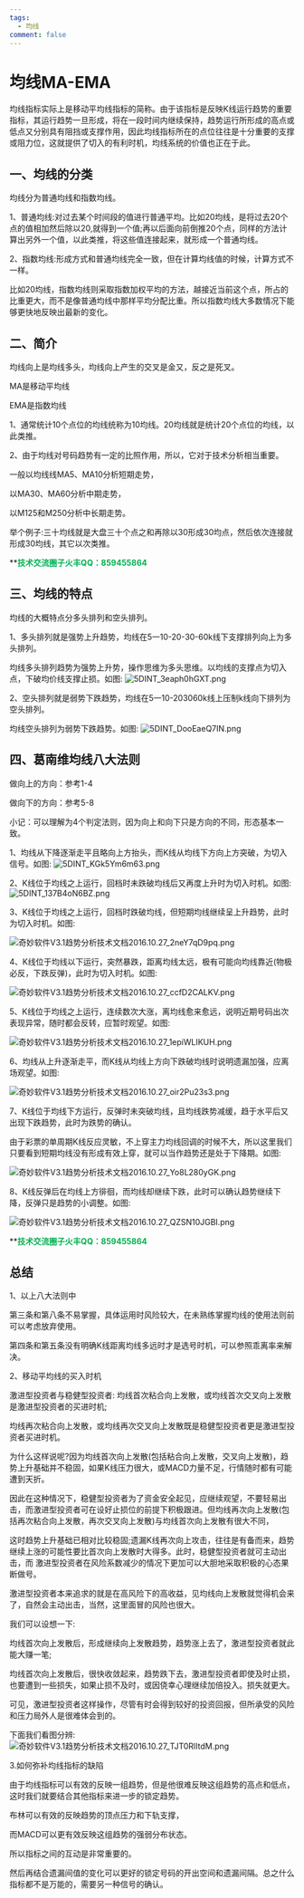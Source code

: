```yaml
---
tags:
  - 均线
comment: false
---
```

# 均线MA-EMA


均线指标实际上是移动平均线指标的简称。由于该指标是反映K线运行趋势的重要指标，其运行趋势一旦形成，将在一段时间内继续保持，趋势运行所形成的高点或低点又分别具有阻挡或支撑作用，因此均线指标所在的点位往往是十分重要的支撑或阻力位，这就提供了切入的有利时机，均线系统的价值也正在于此。

## 一、均线的分类
均线分为普通均线和指数均线。

1、普通均线:对过去某个时间段的值进行普通平均。比如20均线，是将过去20个点的值相加然后除以20,就得到一个值;再以后面向前倒推20个点，同样的方法计算出另外一个值，以此类推，将这些值连接起来，就形成一个普通均线。


2、指数均线:形成方式和普通均线完全一致，但在计算均线值的时候，计算方式不一样。

比如20均线，指数均线则采取指数加权平均的方法，越接近当前这个点，所占的比重更大，而不是像普通均线中那样平均分配比重。所以指数均线大多数情况下能够更快地反映出最新的变化。

## 二、简介
均线向上是均线多头，均线向上产生的交叉是金又，反之是死叉。

MA是移动平均线

EMA是指数均线

1、通常统计10个点位的均线统称为10均线。20均线就是统计20个点位的均线，以此类推。

2、由于均线对号码趋势有一定的比照作用，所以，它对于技术分析相当重要。

一般以均线线MA5、MA10分析短期走势，

以MA30、MA60分析中期走势，

以M125和M250分析中长期走势。

举个例子:三十均线就是大盘三十个点之和再除以30形成30均点，然后依次连接就形成30均线，其它以次类推。

 **<font color="#00b050">**技术交流圈子火丰QQ：859455864**</font>
 
## 三、均线的特点

均线的大概特点分多头排列和空头排列。

1、多头排列就是强势上升趋势，均线在5一10-20-30-60k线下支撑排列向上为多头排列。

均线多头排列趋势为强势上升势，操作思维为多头思维。以均线的支撑点为切入点，下破均价线支撑止损。如图:
![5DINT_3eaph0hGXT.png](https://cloudflare-imgbed-dp1.pages.dev/file/1726508320738_5DINT_3eaph0hGXT.png)

2、空头排列就是弱势下跌趋势，均线在5一10-203060k线上压制k线向下排列为空头排列。

均线空头排列为弱势下跌趋势。如图:
![5DINT_DooEaeQ7IN.png](https://cloudflare-imgbed-dp1.pages.dev/file/1726508495891_5DINT_DooEaeQ7IN.png)

## 四、葛南维均线八大法则

做向上的方向：参考1-4

做向下的方向：参考5-8

小记：可以理解为4个判定法则，因为向上和向下只是方向的不同，形态基本一致。

1、均线从下降逐渐走平且略向上方抬头，而K线从均线下方向上方突破，为切入信号。如图:
![5DINT_KGk5Ym6m63.png](https://cloudflare-imgbed-dp1.pages.dev/file/1726509493170_5DINT_KGk5Ym6m63.png)

2、K线位于均线之上运行，回档时未跌破均线后又再度上升时为切入时机。如图:
![5DINT_137B4oN6BZ.png](https://cloudflare-imgbed-dp1.pages.dev/file/1726509705255_5DINT_137B4oN6BZ.png)

3、K线位于均线之上运行，回档时跌破均线，但短期均线继续呈上升趋势，此时为切入时机。如图:

![奇妙软件V3.1趋势分析技术文档2016.10.27_2neY7qD9pq.png](https://cloudflare-imgbed-dp1.pages.dev/file/1726510039602_奇妙软件V3.1趋势分析技术文档2016.10.27_2neY7qD9pq.png)

4、K线位于均线以下运行，突然暴跌，距离均线太远，极有可能向均线靠近(物极必反，下跌反弹)，此时为切入时机。如图:

![奇妙软件V3.1趋势分析技术文档2016.10.27_ccfD2CALKV.png](https://cloudflare-imgbed-dp1.pages.dev/file/1726510132629_奇妙软件V3.1趋势分析技术文档2016.10.27_ccfD2CALKV.png)

5、K线位于均线之上运行，连续数次大涨，离均线愈来愈远，说明近期号码出次表现异常，随时都会反转，应暂时观望。如图:

![奇妙软件V3.1趋势分析技术文档2016.10.27_1epiWLIKUH.png](https://cloudflare-imgbed-dp1.pages.dev/file/1726510297213_奇妙软件V3.1趋势分析技术文档2016.10.27_1epiWLIKUH.png)

6、均线从上升逐渐走平，而K线从均线上方向下跌破均线时说明遗漏加强，应离场观望。如图:

![奇妙软件V3.1趋势分析技术文档2016.10.27_oir2Pu23s3.png](https://cloudflare-imgbed-dp1.pages.dev/file/1726510387574_奇妙软件V3.1趋势分析技术文档2016.10.27_oir2Pu23s3.png)

7、K线位于均线下方运行，反弹时未突破均线，且均线跌势减缓，趋于水平后又出现下跌趋势，此时为跌势的确认。

由于彩票的单周期K线反应灵敏，不上穿主力均线回调的时候不大，所以这里我们只要看到短期均线没有形成有效上穿，就可以当作趋势还是处于下降期。如图:

![奇妙软件V3.1趋势分析技术文档2016.10.27_Yo8L280yGK.png](https://cloudflare-imgbed-dp1.pages.dev/file/1726510487641_奇妙软件V3.1趋势分析技术文档2016.10.27_Yo8L280yGK.png)

8、K线反弹后在均线上方徘徊，而均线却继续下跌，此时可以确认趋势继续下降，反弹只是趋势的小调整。如图:

![奇妙软件V3.1趋势分析技术文档2016.10.27_QZSN10JGBI.png](https://cloudflare-imgbed-dp1.pages.dev/file/1726510704338_奇妙软件V3.1趋势分析技术文档2016.10.27_QZSN10JGBI.png)

 **<font color="#00b050">**技术交流圈子火丰QQ：859455864**</font>
 
## 总结

1、以上八大法则中

第三条和第八条不易掌握，具体运用时风险较大，在未熟练掌握均线的使用法则前可以考虑放弃使用。

第四条和第五条没有明确K线距离均线多远时才是选号时机，可以参照乖离率来解决。

2、移动平均线的买入时机

激进型投资者与稳健型投资者:
均线首次粘合向上发散，或均线首次交叉向上发散是激进型投资者的买进时机;

均线再次粘合向上发散，或均线再次交叉向上发散既是稳健型投资者更是激进型投资者买进时机。

为什么这样说呢?因为均线首次向上发散(包括粘合向上发散，交叉向上发散)，趋势上升基础并不稳固，如果K线压力很大，或MACD力量不足，行情随时都有可能遭到天折。

因此在这种情况下，稳健型投资者为了资金安全起见，应继续观望，不要轻易出击，而激进型投资者可在设好止损位的前提下积极跟进。但均线再次向上发散(包括再次粘合向上发散，再次交叉向上发散)与均线首次向上发散有很大不同，

这时趋势上升基础已相对比较稳固;遗漏K线再次向上攻击，往往是有备而来，趋势继续上涨的可能性要比首次向上发散时大得多。此时，稳健型投资者就可主动出击，而
激进型投资者在风险系数减少的情况下更加可以大胆地采取积极的心态果断做号。

激进型投资者本来追求的就是在高风险下的高收益，见均线向上发散就觉得机会来了，自然会主动出击，当然，这里面冒的风险也很大。

我们可以设想一下:

均线首次向上发散后，形成继续向上发散趋势，趋势涨上去了，激进型投资者就此能大赚一笔;

均线首次向上发散后，很快收敛起来，趋势跌下去，激进型投资者即使及时止损，也要遭到一些损失，如果止损不及时，或因侥幸心理继续加倍投入。损失就更大。

可见，激进型投资者这样操作，尽管有时会得到较好的投资回报，但所承受的风险和压力局外人是很难体会到的。

下面我们看图分辨:
![奇妙软件V3.1趋势分析技术文档2016.10.27_TJT0RlItdM.png](https://cloudflare-imgbed-dp1.pages.dev/file/1726511029496_奇妙软件V3.1趋势分析技术文档2016.10.27_TJT0RlItdM.png)

3.如何弥补均线指标的缺陷

由于均线指标可以有效的反映一组趋势，但是他很难反映这组趋势的高点和低点，这时我们就要结合其他指标来进一步的锁定趋势。

布林可以有效的反映趋势的顶点压力和下轨支撑，

而MACD可以更有效反映这组趋势的强弱分布状态。

所以指标之间的互动是非常重要的。

然后再结合遗漏间值的变化可以更好的锁定号码的开出空间和遗漏间隔。总之什么指标都不是万能的，需要另一种信号的确认。

